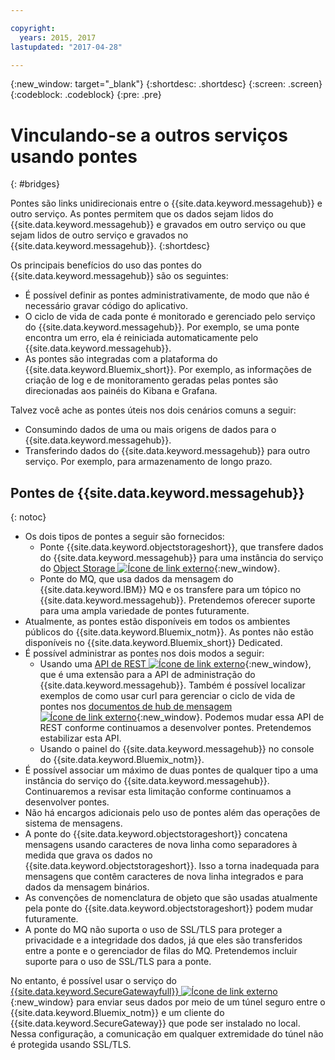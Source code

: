 ```yaml
---

copyright:
  years: 2015, 2017
lastupdated: "2017-04-28"

---
```


{:new_window: target="_blank"}
{:shortdesc: .shortdesc}
{:screen: .screen}
{:codeblock: .codeblock}
{:pre: .pre}

# Vinculando-se a outros serviços usando pontes
{: #bridges}

Pontes são links unidirecionais entre o {{site.data.keyword.messagehub}} e outro serviço. As
pontes permitem que os dados sejam lidos do {{site.data.keyword.messagehub}} e gravados em
outro serviço ou que sejam lidos de outro serviço e gravados no {{site.data.keyword.messagehub}}.
{:shortdesc}

Os principais benefícios do uso das pontes do {{site.data.keyword.messagehub}} são os
seguintes:  

* É possível definir as pontes administrativamente, de modo que não é necessário gravar código do
aplicativo.
* O ciclo de vida de cada ponte é monitorado e gerenciado pelo serviço do {{site.data.keyword.messagehub}}. Por exemplo, se uma ponte encontra um erro, ela é reiniciada automaticamente pelo {{site.data.keyword.messagehub}}.
* As pontes são integradas com a plataforma do {{site.data.keyword.Bluemix_short}}. Por exemplo, as informações de criação de log e de monitoramento geradas pelas pontes são direcionadas aos
painéis do Kibana e Grafana.

Talvez você ache as pontes úteis nos dois cenários comuns a seguir:

* Consumindo dados de uma ou mais origens de dados para o {{site.data.keyword.messagehub}}.
* Transferindo dados do {{site.data.keyword.messagehub}} para outro serviço. Por exemplo, para armazenamento de longo prazo.

## Pontes de {{site.data.keyword.messagehub}}
{: notoc}

* Os dois tipos de pontes a seguir são fornecidos: 
  - Ponte {{site.data.keyword.objectstorageshort}}, que transfere dados do {{site.data.keyword.messagehub}} para uma instância do serviço do [Object Storage ![Ícone de link externo](../../icons/launch-glyph.svg "Ícone de link externo")](/docs/services/ObjectStorage/index.html){:new_window}.
  - Ponte do MQ, que usa dados da mensagem do {{site.data.keyword.IBM}} MQ e os transfere para um tópico no {{site.data.keyword.messagehub}}. Pretendemos oferecer suporte para uma ampla variedade de pontes futuramente.
* Atualmente, as pontes estão disponíveis em todos os ambientes públicos do {{site.data.keyword.Bluemix_notm}}. As pontes não estão disponíveis no {{site.data.keyword.Bluemix_short}} Dedicated.
* É possível administrar as pontes nos dois modos a seguir:
  - Usando uma [API de REST ![Ícone de link externo](../../icons/launch-glyph.svg "Ícone de link externo")](https://github.com/ibm-messaging/message-hub-docs){:new_window}, que é uma extensão para a API de administração do {{site.data.keyword.messagehub}}. Também é possível localizar exemplos de como usar curl para gerenciar o ciclo de vida de pontes nos [documentos de hub de mensagem ![Ícone de link externo](../../icons/launch-glyph.svg "Ícone de link externo")](https://github.com/ibm-messaging/message-hub-docs){:new_window}. Podemos mudar essa API de REST conforme continuamos a desenvolver pontes. Pretendemos estabilizar esta API.
  - Usando o painel do {{site.data.keyword.messagehub}} no console do {{site.data.keyword.Bluemix_notm}}.
* É possível associar um máximo de duas pontes de qualquer tipo a uma instância do serviço do {{site.data.keyword.messagehub}}. Continuaremos a revisar esta limitação conforme continuamos a desenvolver pontes.
* Não há encargos adicionais pelo uso de pontes além das operações de sistema de mensagens.
* A ponte do {{site.data.keyword.objectstorageshort}} concatena mensagens usando caracteres de nova linha como separadores à medida que grava os dados no {{site.data.keyword.objectstorageshort}}. Isso a torna inadequada para mensagens que contêm caracteres de nova linha integrados e para dados da mensagem binários.
* As convenções de nomenclatura de objeto que são usadas atualmente pela ponte do {{site.data.keyword.objectstorageshort}} podem mudar futuramente.
* A ponte do MQ não suporta o uso de SSL/TLS para proteger a privacidade e a integridade dos dados, já que eles são transferidos entre a ponte e o gerenciador de filas do MQ. Pretendemos incluir suporte para o uso de SSL/TLS para a ponte. 

No entanto, é possível usar o serviço do [{{site.data.keyword.SecureGatewayfull}} ![Ícone de link externo](../../icons/launch-glyph.svg "Ícone de link externo")](/docs/services/SecureGateway/secure_gateway.html){:new_window} para enviar seus dados por meio de um túnel seguro entre o
{{site.data.keyword.Bluemix_notm}} e um cliente
do {{site.data.keyword.SecureGateway}}
que pode ser instalado no local. Nessa configuração, a comunicação em qualquer extremidade do túnel não é
protegida usando SSL/TLS.
